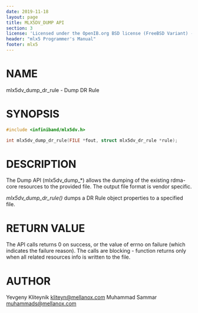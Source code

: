 ```yaml
---
date: 2019-11-18
layout: page
title: MLX5DV_DUMP API
section: 3
license: 'Licensed under the OpenIB.org BSD license (FreeBSD Variant) - See COPYING.md'
header: "mlx5 Programmer's Manual"
footer: mlx5
---
```


# NAME

mlx5dv_dump_dr_rule - Dump DR Rule

# SYNOPSIS

```c
#include <infiniband/mlx5dv.h>

int mlx5dv_dump_dr_rule(FILE *fout, struct mlx5dv_dr_rule *rule);
```

# DESCRIPTION

The Dump API (mlx5dv_dump_\*) allows the dumping of the existing rdma-core resources to the provided file.
The output file format is vendor specific.

*mlx5dv_dump_dr_rule()* dumps a DR Rule object properties to a specified file.

# RETURN VALUE
The API calls returns 0 on success, or the value of errno on failure (which indicates the failure reason).
The calls are blocking - function returns only when all related resources info is written to the file.

# AUTHOR

Yevgeny Kliteynik <kliteyn@mellanox.com>
Muhammad Sammar <muhammads@mellanox.com>
